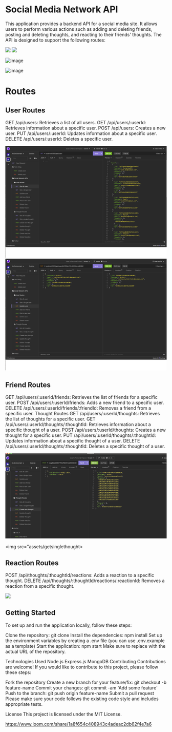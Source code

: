 # Social Media Network API

This application provides a backend API for a social media site. It allows users to perform various actions such as adding and deleting friends, posting and deleting thoughts, and reacting to their friends' thoughts. The API is designed to support the following routes:

<img src="{https://img.shields.io/badge/MongoDB-4EA94B?style=for-the-badge&logo=mongodb&logoColor=white}" /> 

<img src="{https://img.shields.io/badge/Insomnia-5849be?style=for-the-badge&logo=Insomnia&logoColor=white}" /> 

![image]({https://img.shields.io/badge/MongoDB-4EA94B?style=for-the-badge&logo=mongodb&logoColor=white})

![image]({https://img.shields.io/badge/Insomnia-5849be?style=for-the-badge&logo=Insomnia&logoColor=white})

# Routes

## User Routes

GET /api/users: Retrieves a list of all users.
GET /api/users/:userId: Retrieves information about a specific user.
POST /api/users: Creates a new user.
PUT /api/users/:userId: Updates information about a specific user.
DELETE /api/users/:userId: Deletes a specific user.

<img src="assets/getallusers.png">

<img src="assets/updateuser.png">


## Friend Routes

GET /api/users/:userId/friends: Retrieves the list of friends for a specific user.
POST /api/users/:userId/friends: Adds a new friend to a specific user.
DELETE /api/users/:userId/friends/:friendId: Removes a friend from a specific user.
Thought Routes
GET /api/users/:userId/thoughts: Retrieves the list of thoughts for a specific user.
GET /api/users/:userId/thoughts/:thoughtId: Retrieves information about a specific thought of a user.
POST /api/users/:userId/thoughts: Creates a new thought for a specific user.
PUT /api/users/:userId/thoughts/:thoughtId: Updates information about a specific thought of a user.
DELETE /api/users/:userId/thoughts/:thoughtId: Deletes a specific thought of a user.

<img src="assets/thoughtpost.png">

<img src="assets/getsinglethought>

## Reaction Routes

POST /api/thoughts/:thoughtId/reactions: Adds a reaction to a specific thought.
DELETE /api/thoughts/:thoughtId/reactions/:reactionId: Removes a reaction from a specific thought.


<img src="assets/deletereaction.png">

## Getting Started

To set up and run the application locally, follow these steps:

Clone the repository: git clone <repository-url>
Install the dependencies: npm install
Set up the environment variables by creating a .env file (you can use .env.example as a template)
Start the application: npm start
Make sure to replace <repository-url> with the actual URL of the repository.

Technologies Used
Node.js
Express.js
MongoDB
Contributing
Contributions are welcome! If you would like to contribute to this project, please follow these steps:

Fork the repository
Create a new branch for your feature/fix: git checkout -b feature-name
Commit your changes: git commit -am 'Add some feature'
Push to the branch: git push origin feature-name
Submit a pull request
Please make sure your code follows the existing code style and includes appropriate tests.

License
This project is licensed under the MIT License.



https://www.loom.com/share/1a8f654c408943c4adeac2db62f4e7a6
